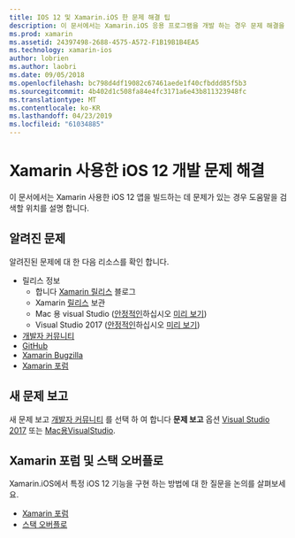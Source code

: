 ```yaml
---
title: IOS 12 및 Xamarin.iOS 한 문제 해결 팁
description: 이 문서에서는 Xamarin.iOS 응용 프로그램을 개발 하는 경우 문제 해결을 위해 사용할 수 있는 리소스를 설명 합니다. 알려진된 문제를 보고, 새 문제 및 기타 문제 해결 리소스에 설명 합니다.
ms.prod: xamarin
ms.assetid: 24397498-2688-4575-A572-F1B19B1B4EA5
ms.technology: xamarin-ios
author: lobrien
ms.author: laobri
ms.date: 09/05/2018
ms.openlocfilehash: bc798d4df19082c67461aede1f40cfbddd85f5b3
ms.sourcegitcommit: 4b402d1c508fa84e4fc3171a6e43b811323948fc
ms.translationtype: MT
ms.contentlocale: ko-KR
ms.lasthandoff: 04/23/2019
ms.locfileid: "61034885"
---
```

# <a name="troubleshooting-ios-12-development-with-xamarin"></a>Xamarin 사용한 iOS 12 개발 문제 해결

이 문서에서는 Xamarin 사용한 iOS 12 앱을 빌드하는 데 문제가 있는 경우 도움말을 검색할 위치를 설명 합니다.

## <a name="known-issues"></a>알려진 문제

알려진된 문제에 대 한 다음 리소스를 확인 합니다.

- 릴리스 정보
    - 합니다 [Xamarin 릴리스](http://releases.xamarin.com/) 블로그
    - Xamarin [릴리스](https://docs.microsoft.com/xamarin/ios/release-notes/) 보관
    - Mac 용 visual Studio ([안정적인](https://docs.microsoft.com/visualstudio/releasenotes/vs2017-mac-relnotes)하십시오 [미리 보기](https://docs.microsoft.com/visualstudio/releasenotes/vs2017-mac-preview-relnotes))
    - Visual Studio 2017 ([안정적인](https://docs.microsoft.com/visualstudio/releasenotes/vs2017-relnotes)하십시오 [미리 보기](https://docs.microsoft.com/visualstudio/releasenotes/vs2017-preview-relnotes))
- [개발자 커뮤니티](https://developercommunity.visualstudio.com/search.html)
- [GitHub](https://github.com/xamarin/xamarin-macios/issues)
- [Xamarin Bugzilla](https://bugzilla.xamarin.com/query.cgi?product=iOS)
- [Xamarin 포럼](https://forums.xamarin.com/categories/ios)

## <a name="report-a-new-issue"></a>새 문제 보고

새 문제 보고 [개발자 커뮤니티](https://developercommunity.visualstudio.com/spaces/8/index.html) 를 선택 하 여 합니다 **문제 보고** 옵션 [Visual Studio 2017](https://docs.microsoft.com/visualstudio/ide/how-to-report-a-problem-with-visual-studio-2017) 또는 [Mac용VisualStudio](https://docs.microsoft.com/visualstudio/mac/report-a-problem).

## <a name="xamarin-forums-and-stack-overflow"></a>Xamarin 포럼 및 스택 오버플로

Xamarin.iOS에서 특정 iOS 12 기능을 구현 하는 방법에 대 한 질문을 논의를 살펴보세요.

- [Xamarin 포럼](http://forums.xamarin.com/categories/ios)
- [스택 오버플로](https://stackoverflow.com/search?tab=newest&q=xamarin)
